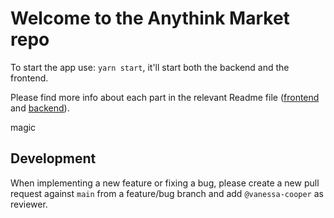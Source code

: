 # Welcome to the Anythink Market repo

To start the app use: `yarn start`, it'll start both the backend and the frontend.

Please find more info about each part in the relevant Readme file ([frontend](frontend/readme.md) and [backend](backend/README.md)).

magic

## Development

When implementing a new feature or fixing a bug, please create a new pull request against `main` from a feature/bug branch and add `@vanessa-cooper` as reviewer.
